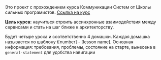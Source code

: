 Это проект с прохождением курса Коммуникации Систем от Школы сильных програмистов. [Ссылка на курс](https://tough-dev.school/architecture)

**Цель курса:** научиться строить ассинхронные взаимодействия между сервисами и стать на шаг ближе к архитекторству.

Будет четыре урока и соответственно 4 домашки. Каждая домашка называется по шаблону t[number] - [lesson name]. Основная информация: требования, проблемы, состояние на старте, вынесена в `general-statement` для удобства навигации